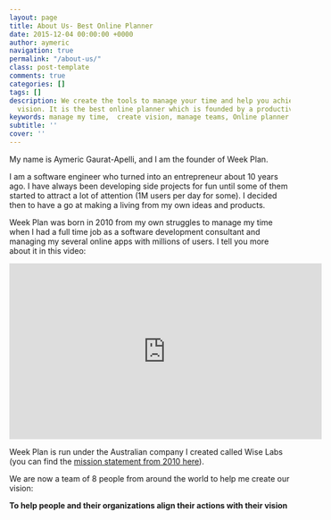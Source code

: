 ```yaml
---
layout: page
title: About Us- Best Online Planner
date: 2015-12-04 00:00:00 +0000
author: aymeric
navigation: true
permalink: "/about-us/"
class: post-template
comments: true
categories: []
tags: []
description: We create the tools to manage your time and help you achieve your team's
  vision. It is the best online planner which is founded by a productivity expert.
keywords: manage my time,  create vision, manage teams, Online planner
subtitle: ''
cover: ''
---
```



My name is Aymeric Gaurat-Apelli, and I am the founder of Week Plan.

I am a software engineer who turned into an entrepreneur about 10 years ago. I have always been developing side projects for fun until some of them started to attract a lot of attention (1M users per day for some). I decided then to have a go at making a living from my own ideas and products.

Week Plan was born in 2010 from my own struggles to manage my time when I had a full time job as a software development consultant and managing my several online apps with millions of users. I tell you more about it in this video:

<iframe src="https://www.youtube.com/embed/gLKSJwKtn-c" width="560" height="315" frameborder="0" allowfullscreen="allowfullscreen"></iframe>

Week Plan is run under the Australian company I created called Wise Labs (you can find the [mission statement from 2010 here](http://aymeric.gaurat.net/2010/wise-labs-the-mission-statement/)).   

We are now a team of 8 people from around the world to help me create our vision:

**To help people and their organizations align their actions with their vision**